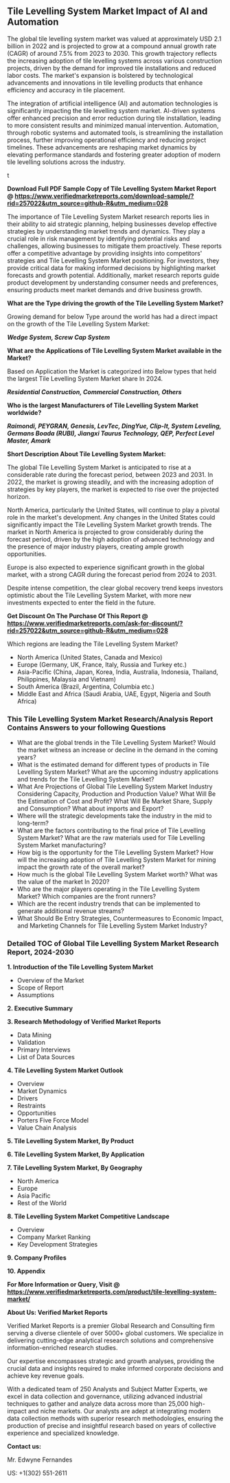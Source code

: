 <h2>Tile Levelling System Market Impact of AI and Automation</h2><p>The global tile levelling system market was valued at approximately USD 2.1 billion in 2022 and is projected to grow at a compound annual growth rate (CAGR) of around 7.5% from 2023 to 2030. This growth trajectory reflects the increasing adoption of tile levelling systems across various construction projects, driven by the demand for improved tile installations and reduced labor costs. The market's expansion is bolstered by technological advancements and innovations in tile levelling products that enhance efficiency and accuracy in tile placement.</p><p>The integration of artificial intelligence (AI) and automation technologies is significantly impacting the tile levelling system market. AI-driven systems offer enhanced precision and error reduction during tile installation, leading to more consistent results and minimized manual intervention. Automation, through robotic systems and automated tools, is streamlining the installation process, further improving operational efficiency and reducing project timelines. These advancements are reshaping market dynamics by elevating performance standards and fostering greater adoption of modern tile levelling solutions across the industry.</p>t</p><p id="" class=""><strong>Download Full PDF Sample Copy of Tile Levelling System Market Report @ <a href="https://www.verifiedmarketreports.com/download-sample/?rid=257022&utm_source=github-R&utm_medium=028" target="_blank">https://www.verifiedmarketreports.com/download-sample/?rid=257022&utm_source=github-R&utm_medium=028</a></strong></p><p>The importance of&nbsp;Tile Levelling System Market research reports lies in their ability to aid strategic planning, helping businesses develop effective strategies by understanding market trends and dynamics. They play a crucial role in risk management by identifying potential risks and challenges, allowing businesses to mitigate them proactively. These reports offer a competitive advantage by providing insights into competitors' strategies and Tile Levelling System Market positioning. For investors, they provide critical data for making informed decisions by highlighting market forecasts and growth potential. Additionally, market research reports guide product development by understanding consumer needs and preferences, ensuring products meet market demands and drive business growth.</p><p><strong>What are the&nbsp;Type driving the growth of the Tile Levelling System Market?</strong></p><p id="" class="">Growing demand for below Type around the world has had a direct impact on the growth of the Tile Levelling System Market:</p><em><strong>Wedge System, Screw Cap System</strong></em></p><strong>What are the&nbsp;Applications&nbsp;of Tile Levelling System Market available in the Market?</strong></p><p id="" class="">Based on Application the Market is categorized into Below types that held the largest Tile Levelling System Market share In 2024.</p><em><strong>Residential Construction, Commercial Construction, Others</strong></em></p><strong>Who is the largest Manufacturers of Tile Levelling System Market worldwide?</strong></p><p><em><strong>Raimondi, PEYGRAN, Genesis, LevTec, DingYue, Clip-It, System Leveling, Germans Boada (RUBI), Jiangxi Taurus Technology, QEP, Perfect Level Master, Amark</strong></em></p><p id="" class=""><strong>Short Description About Tile Levelling System Market:</strong></p><p>The global Tile Levelling System Market is anticipated to rise at a considerable rate during the forecast period, between 2023 and 2031. In 2022, the market is growing steadily, and with the increasing adoption of strategies by key players, the market is expected to rise over the projected horizon.</p><p>North America, particularly the United States, will continue to play a pivotal role in the market's development. Any changes in the United States could significantly impact the Tile Levelling System Market growth trends. The market in North America is projected to grow considerably during the forecast period, driven by the high adoption of advanced technology and the presence of major industry players, creating ample growth opportunities.</p><p>Europe is also expected to experience significant growth in the global market, with a strong CAGR during the forecast period from 2024 to 2031.</p><p>Despite intense competition, the clear global recovery trend keeps investors optimistic about the Tile Levelling System Market, with more new investments expected to enter the field in the future.</p><p id="" class=""><strong>Get Discount On The Purchase Of This Report @ <a href="https://www.verifiedmarketreports.com/ask-for-discount/?rid=257022&utm_source=github-R&utm_medium=028" target="_blank">https://www.verifiedmarketreports.com/ask-for-discount/?rid=257022&utm_source=github-R&utm_medium=028</a></strong></p>Which regions are leading the Tile Levelling System Market?</p><ul><li>North America (United States, Canada and Mexico)</li><li>Europe (Germany, UK, France, Italy, Russia and Turkey etc.)</li><li>Asia-Pacific (China, Japan, Korea, India, Australia, Indonesia, Thailand, Philippines, Malaysia and Vietnam)</li><li>South America (Brazil, Argentina, Columbia etc.)</li><li>Middle East and Africa (Saudi Arabia, UAE, Egypt, Nigeria and South Africa)</li></ul><h3 id="" class="">This Tile Levelling System Market Research/Analysis Report Contains Answers to your following Questions</h3><ul><li>What are the global trends in the Tile Levelling System Market? Would the market witness an increase or decline in the demand in the coming years?</li><li>What is the estimated demand for different types of products in Tile Levelling System Market? What are the upcoming industry applications and trends for the Tile Levelling System Market?</li><li>What Are Projections of Global Tile Levelling System Market Industry Considering Capacity, Production and Production Value? What Will Be the Estimation of Cost and Profit? What Will Be Market Share, Supply and Consumption? What about imports and Export?</li><li>Where will the strategic developments take the industry in the mid to long-term?</li><li>What are the factors contributing to the final price of Tile Levelling System Market? What are the raw materials used for Tile Levelling System Market manufacturing?</li><li>How big is the opportunity for the Tile Levelling System Market? How will the increasing adoption of Tile Levelling System Market for mining impact the growth rate of the overall market?</li><li>How much is the global Tile Levelling System Market worth? What was the value of the market In 2020?</li><li>Who are the major players operating in the Tile Levelling System Market? Which companies are the front runners?</li><li>Which are the recent industry trends that can be implemented to generate additional revenue streams?</li><li>What Should Be Entry Strategies, Countermeasures to Economic Impact, and Marketing Channels for Tile Levelling System Market Industry?</li></ul><h3 id="" class="">Detailed TOC of Global Tile Levelling System Market Research Report, 2024-2030</h3><p id="" class=""><strong>1. Introduction of the Tile Levelling System Market</strong></p><ul><li>Overview of the Market</li><li>Scope of Report</li><li>Assumptions</li></ul><p id="" class=""><strong>2. Executive Summary</strong></p><p id="" class=""><strong>3. Research Methodology of Verified Market Reports</strong></p><ul><li>Data Mining</li><li>Validation</li><li>Primary Interviews</li><li>List of Data Sources</li></ul><p id="" class=""><strong>4. Tile Levelling System Market Outlook</strong></p><ul><li>Overview</li><li>Market Dynamics</li><li>Drivers</li><li>Restraints</li><li>Opportunities</li><li>Porters Five Force Model</li><li>Value Chain Analysis</li></ul><p id="" class=""><strong>5. Tile Levelling System Market, By Product</strong></p><p id="" class=""><strong>6. Tile Levelling System Market, By Application</strong></p><p id="" class=""><strong>7. Tile Levelling System Market, By Geography</strong></p><ul><li>North America</li><li>Europe</li><li>Asia Pacific</li><li>Rest of the World</li></ul><p id="" class=""><strong>8. Tile Levelling System Market Competitive Landscape</strong></p><ul><li>Overview</li><li>Company Market Ranking</li><li>Key Development Strategies</li></ul><p id="" class=""><strong>9. Company Profiles</strong></p><p id="" class=""><strong>10. Appendix</strong></p><p id="" class=""><strong>For More Information or Query, Visit @ <a href="https://www.verifiedmarketreports.com/product/tile-levelling-system-market/" target="_blank">https://www.verifiedmarketreports.com/product/tile-levelling-system-market/</a></strong></p><p id="" class=""><strong>About Us: Verified Market Reports</strong></p><p id="" class="">Verified Market Reports is a premier Global Research and Consulting firm serving a diverse clientele of over 5000+ global customers. We specialize in delivering cutting-edge analytical research solutions and comprehensive information-enriched research studies.</p><p id="" class="">Our expertise encompasses strategic and growth analyses, providing the crucial data and insights required to make informed corporate decisions and achieve key revenue goals.</p><p id="" class="">With a dedicated team of 250 Analysts and Subject Matter Experts, we excel in data collection and governance, utilizing advanced industrial techniques to gather and analyze data across more than 25,000 high-impact and niche markets. Our analysts are adept at integrating modern data collection methods with superior research methodologies, ensuring the production of precise and insightful research based on years of collective experience and specialized knowledge.</p><p id="" class=""><strong>Contact us:</strong></p><p id="" class="">Mr. Edwyne Fernandes</p><p id="" class="">US: +1(302) 551-2611</p>